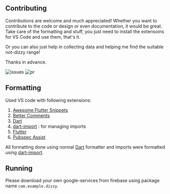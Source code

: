 ## Contributing

Contributions are welcome and much appreciated! Whether you want to contribute to the code or design or even documentation, it would be great. Take care of the formatting and stuff, you just need to install the extensoins for VS Code and use them, that's it.

Or you can also just help in collecting data and helping me find the suitable not-dizzy range!

Thanks in advance.

![issues](https://img.shields.io/github/issues-raw/illusion47586/dizzy) ![pr](https://img.shields.io/github/issues-pr-raw/illusion47586/dizzy)

## Formatting

Used VS code with following extensions:

1. [Awesome Flutter Snippets](https://marketplace.visualstudio.com/items?itemName=Nash.awesome-flutter-snippets)
2. [Better Comments](https://marketplace.visualstudio.com/items?itemName=aaron-bond.better-comments)
3. [Dart](https://marketplace.visualstudio.com/items?itemName=Dart-Code.dart-code)
4. [dart-import](https://marketplace.visualstudio.com/items?itemName=luanpotter.dart-import) : for managing imports
5. [Flutter](https://marketplace.visualstudio.com/items?itemName=Dart-Code.flutter)
6. [Pubspec Assist](https://marketplace.visualstudio.com/items?itemName=jeroen-meijer.pubspec-assist)

All formatting done using normal [Dart](https://marketplace.visualstudio.com/items?itemName=Dart-Code.dart-code) formatter and imports were formatted using [dart-import](https://marketplace.visualstudio.com/items?itemName=luanpotter.dart-import).

## Running

Please download your own google-services from firebase using package name `com.example.dizzy`.

